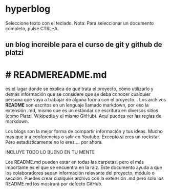 
# hyperblog
Seleccione texto con el teclado. Nota: Para seleccionar un documento completo, pulse CTRL+A.
## un blog increible para el curso de git y github de platzi

# # READMEREADME.md
es el lugar donde se explica de qué trata el proyecto, cómo utilizarlo y demás información que se considere que se deba conocer cualquier persona que vaya a trabajar de alguna forma con el proyecto.
.
Los archivos **README** son escritos en un lenguaje llamado markdown, por eso la extensión .md, mismo que es un estándar de escritura en diversos sitios (como Platzi, Wikipedia y el mismo GitHub). Aquí puedes ver las reglas de markdown.


Los blogs son la mejor forma de compartir información y tus ideas. Mucho mas que ir a conferencias o salir en Youtube. Excepto si eres un rockstar. Pero estadísticamente no lo eres.... por ahora.

INCLUYE TODO LO BUENO EN TU MENTE

Los README.md pueden estar en todas las carpetas, pero el más importante es el que se encuentra en la raíz. Este documento ayuda a que los colaboradores sepan información relevante del proyecto, módulo o sección. Puedes crear cualquier archivo con la extensión .md pero solo los README.md los mostrará por defecto GitHub.